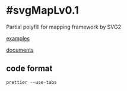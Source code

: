 #svgMapLv0.1
===========

Partial polyfill for mapping framework by SVG2

[examples](http://svg2.mbsrv.net/devinfo/devkddi/lvl0.1/)

[documents](http://svg2.mbsrv.net/wiki)



## code format
```prettier --use-tabs``` 
